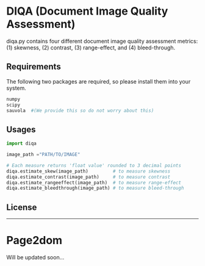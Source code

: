 # DIQA (Document Image Quality Assessment)

diqa.py contains four different document image quality assessment metrics: (1) skewness, (2) contrast, (3) range-effect, and (4) bleed-through.

## Requirements

The following two packages are required, so please install them into your system.

```bash
numpy
scipy
sauvola  #(We provide this so do not worry about this)
```

## Usages

```python
import diqa

image_path ="PATH/TO/IMAGE"

# Each measure returns 'float value' rounded to 3 decimal points
diqa.estimate_skew(image_path)         # to measure skewness
diqa.estimate_contrast(image_path)     # to measure contrast
diqa.estimate_rangeeffect(image_path)  # to measure range-effect
diqa.estimate_bleedthrough(image_path) # to measure bleed-through
```

## License

***
# Page2dom
Will be updated soon...